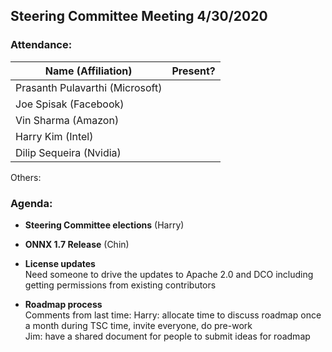 ## Steering Committee Meeting 4/30/2020

### Attendance:

| Name (Affiliation) | Present? |
| ------------------------------- | --- |
| Prasanth Pulavarthi (Microsoft) |  |
| Joe Spisak (Facebook)           |  |
| Vin Sharma (Amazon)             |  | 
| Harry Kim (Intel)               |  |
| Dilip Sequeira (Nvidia)         |  |

Others:  

### Agenda:

* **Steering Committee elections** (Harry)  

* **ONNX 1.7 Release** (Chin)  

* **License updates**  
Need someone to drive the updates to Apache 2.0 and DCO including getting permissions from existing contributors

* **Roadmap process**  
Comments from last time:
Harry: allocate time to discuss roadmap once a month during TSC time, invite everyone, do pre-work  
Jim: have a shared document for people to submit ideas for roadmap

